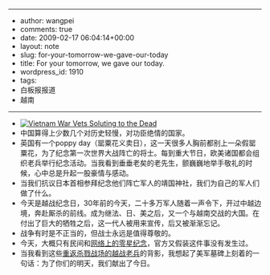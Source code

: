 - --
- author: wangpei
- comments: true
- date: 2009-02-17 06:04:14+00:00
- layout: note
- slug: for-your-tomorrow-we-gave-our-today
- title: For your tomorrow, we gave our today.
- wordpress_id: 1910
- tags:
- 白板报报道
- 越南
- --
- [![Vietnam War Vets Soluting to the Dead](http://farm4.static.flickr.com/3412/3287195404_caf1a02310.jpg)](http://www.flickr.com/photos/lookoo/3287195404/)
- 中国算得上少数几个对历史轻慢，对功臣绝情的国家。
- 英国有一个poppy day（罂粟花义卖日），这一天很多人胸前都别上一朵假罂粟花，为了纪念第一次世界大战阵亡的将士。每到重大节日，欧美诸国都会组织老兵举行纪念活动。当我看到垂垂老矣的老先生，颤巍巍地举手敬礼的时候，心中总是升起一股豪情与感动。
- 当我们抗议日本首相参拜纪念他们阵亡军人的靖国神社，我们为自己的军人们做了什么。
- 今天是越战纪念日，30年前的今天，二十多万军人随着一声令下，开过中越边境，奔赴厮杀的前线。成为继法、日、美之后，又一个与越南交战的大国。在付出了巨大的牺牲之后，这一代人被用来宣传，后又被渐渐忘记。
- 战争有时是不正当的，但战士永远是值得尊敬的。
- 今天，大概只有民间和[网络上的零星纪念](http://www.china79-89.com/bbs/forumdisplay.php?fid=1)，官方又假装这件事没有发生过。
- 当我看到这些[重返杀戮战场的越战老兵](http://www.china79-89.com/bbs/viewthread.php?tid=1457&extra=page%3D1&page=1)的背影，我想起了美军墓碑上刻着的一句话：为了你们的明天，我们献出了今日。
